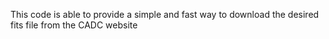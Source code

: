 This code is able to provide a simple and fast way to download the desired fits file from the CADC website
